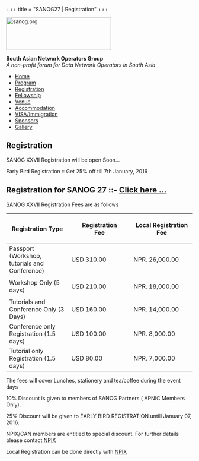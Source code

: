 +++
title = "SANOG27 | Registration"
+++

[<img src="../images/logo.jpg" width="283" height="88" alt="sanog.org" />](../index.html)

**South Asian Network Operators Group**  
*A non-profit forum for Data Network Operators in South Asia*

-   [Home](index.html)
-   [Program](program.html)
-   [Registration](reg.html)
-   [Fellowship](fellowship.html)
-   [Venue](venue.html)
-   [Accommodation](accomo.html)
-   [VISA/Immigration](visa.html)
-   [Sponsors](downloads.html)
-   [Gallery](gallery.html)

Registration
------------

  
  
  

SANOG XXVII Registration will be open Soon...

  

Early Bird Registration :: Get 25% off till 7th January, 2016

  

Registration for SANOG 27 ::- [Click here ...](https://apnic.ungerboeck.com/prod/emc00/register.aspx?OrgCode=10&EvtID=6184&AppCode=REG)
---------------------------------------------------------------------------------------------------------------------------------------

  
  

SANOG XXVII Registration Fees are as follows

  

<table class="table" width="570" data-cellspacing="2" data-cellpadding="2" data-border="1">
<colgroup>
<col style="width: 33%" />
<col style="width: 33%" />
<col style="width: 33%" />
</colgroup>
<thead>
<tr class="header">
<th>Registration Type<br />
</th>
<th><p>Registration<br />
Fee</p></th>
<th>Local Registration Fee</th>
</tr>
</thead>
<tbody>
<tr class="odd">
<td>Passport (Workshop, tutorials and Conference)<br />
</td>
<td>USD 310.00<br />
</td>
<td>NPR. 26,000.00</td>
</tr>
<tr class="even">
<td>Workshop Only (5 days)<br />
</td>
<td>USD 210.00<br />
</td>
<td><p>NPR. 18,000.00<br />
</p></td>
</tr>
<tr class="odd">
<td>Tutorials and Conference Only (3 Days)<br />
</td>
<td>USD 160.00<br />
</td>
<td>NPR. 14,000.00</td>
</tr>
<tr class="even">
<td>Conference only Registration (1.5 days)<br />
</td>
<td>USD 100.00<br />
</td>
<td>NPR. 8,000.00</td>
</tr>
<tr class="odd">
<td>Tutorial only Registration (1.5 days)<br />
</td>
<td>USD 80.00<br />
</td>
<td>NPR. 7,000.00</td>
</tr>
</tbody>
</table>

  

The fees will cover Lunches, stationery and tea/coffee during the event
days

  

10% Discount is given to members of SANOG Partners ( APNIC Members
Only).

  

25% Discount will be given to EARLY BIRD REGISTRATION untill January 07,
2016.

  

NPIX/CAN members are entitled to special discount. For further details
please contact [NPIX](mailto:reg_sanog27@npix.net.np)

  

Local Registration can be done directly with
[NPIX](mailto:reg_sanog27@npix.net.np)

 
